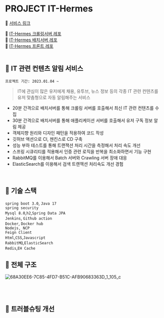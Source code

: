 # PROJECT IT-Hermes

:paperclip: [서비스 링크](https://it-hermes.store)  

:paperclip: [IT-Hermes 크롤링서버 레포](https://github.com/f-lab-edu/IT-Hermes-Crawling)  
:paperclip: [IT-Hermes 배치서버 레포](https://github.com/f-lab-edu/IT-Hermes-Batch)  
:paperclip: [IT-Hermes 프론트 레포](https://github.com/f-lab-edu/IT-Hermes-Front)    
<br>

## :thought_balloon: IT 관련 컨텐츠 알림 서비스  

```프로젝트 기간: 2023.01.04 ~```

> IT에 관심이 많은 유저에게 채용, 유투브, 뉴스 정보 등의 각종 IT 관련 컨텐츠를   
> 유저 맞춤형으로 자동 알림해주는 서비스

- 20분 간격으로 배치서버를 통해 크롤링 서버를 호출해서 최신 IT 관련 컨텐츠를 수집   
- 30분 간격으로 배치서버를 통해 애플리케이션 서버를 호출해서 유저 구독 정보 알림 제공  
- 객체지향 원리와 디자인 패턴을 적용하여 코드 작성  
- 깃허브 액션으로 CI, 젠킨스로 CD 구축  
- 성능 부하 테스트를 통해 트랜잭션 처리 시간을 측정해서 처리 속도 개선  
- 스프링 시큐리티를 적용해서 인증 관련 로직을 반복을 최소화하면서 기능 구현  
- RabbitMQ를 이용해서 Batch 서버와 Crawling 서버 장애 대응  
- ElasticSearch를 이용해서 검색 트랜잭션 처리속도 개선 경험  

<br>

## :page_facing_up: 기술 스택  


`spring boot 3.0`, `Java 17`  
`spring security`  
`Mysql 8.0`,`h2`,`Spring Data JPA`  
`Jenkins`, `Github action`  
`Docker`, `Docker hub`  
`Nodejs, NCP`  
`Feign Client`  
`Html`,`CSS`,`Javascript`  
`RabbitMQ`,`ElasticSearch`   
`Redis`,`EH Cache`

## :thought_balloon: 전체 구조    
![68A30EE6-7C85-4FD7-B51C-AFB90683363D_1_105_c](https://user-images.githubusercontent.com/70764912/230696042-70781f1d-6f8f-46d4-9e45-86ad4fa57cb5.jpeg)

<br>

<br>

## :page_facing_up: 트러블슈팅 개선



